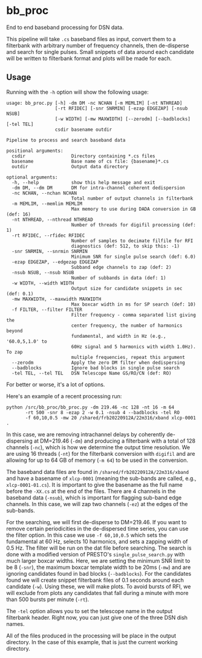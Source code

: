 # bb_proc
End to end baseband processing for DSN data.  

This pipeline will take `.cs` baseband files as input, 
convert them to a filterbank with arbitrary number of 
frequency channels, then de-disperse and search for 
single pulses. Small snippets of data around each 
candidate will be written to filterbank format and 
plots will be made for each.


## Usage 
Running with the `-h` option will show the following usage:

    usage: bb_proc.py [-h] -dm DM -nc NCHAN [-m MEMLIM] [-nt NTHREAD] 
                      [-rt RFIDEC] [-snr SNRMIN] [-ezap EDGEZAP] [-nsub NSUB]
                      [-w WIDTH] [-mw MAXWIDTH] [--zerodm] [--badblocks] [-tel TEL]
                      csdir basename outdir
    
    Pipeline to process and search baseband data
    
    positional arguments:
      csdir                 Directory containing *.cs files
      basename              Base name of cs file: {basename}*.cs
      outdir                Output data directory
    
    optional arguments:
      -h, --help            show this help message and exit
      -dm DM, --dm DM       DM for intra-channel coherent dedispersion
      -nc NCHAN, --nchan NCHAN
                            Total number of output channels in filterbank
      -m MEMLIM, --memlim MEMLIM
                            Max memory to use during DADA conversion in GB (def: 16)
      -nt NTHREAD, --nthread NTHREAD
                            Number of threads for digifil processing (def: 1)
      -rt RFIDEC, --rfidec RFIDEC
                            Number of samples to decimate filfile for RFI 
                            diagnostics (def: 512, to skip this: -1)
      -snr SNRMIN, --snrmin SNRMIN
                            Minimum SNR for single pulse search (def: 6.0)
      -ezap EDGEZAP, --edgezap EDGEZAP
                            Subband edge channels to zap (def: 2)
      -nsub NSUB, --nsub NSUB
                            Number of subbands in data (def: 1)
      -w WIDTH, --width WIDTH
                            Output size for candidate snippets in sec (def: 0.1)
      -mw MAXWIDTH, --maxwidth MAXWIDTH
                            Max boxcar width in ms for SP search (def: 10)
      -f FILTER, --filter FILTER
                            Filter frequency - comma separated list giving the
                            center frequency, the number of harmonics beyond
                            fundamental, and width in Hz (e.g., '60.0,5,1.0' to
                            60Hz signal and 5 harmonics with width 1.0Hz). To zap
                            multiple frequencies, repeat this argument
      --zerodm              Apply the zero DM filter when dedispersing
      --badblocks           Ignore bad blocks in single pulse search
      -tel TEL, --tel TEL   DSN Telescope Name GS/RO/CN (def: RO)

For better or worse, it's a lot of options.

Here's an example of a recent processing run:

    python /src/bb_proc/bb_proc.py -dm 219.46 -nc 128 -nt 16 -m 64 
           -rt 500 -snr 8 -ezap 2 -w 0.1 -nsub 4 --badblocks -tel RO 
           -f 60,10,0.5 -mw 20 /shared/frb20220912A/22m316/xband xlcp-0001 .

In this case, we are removing intrachannel delays by coherently 
de-dispersing at DM=219.46 (`-dm`) and producing a filterbank with 
a total of 128 channels (`-nc`), which is how we determine the output 
time resolution.  We are using 16 threads (`-nt`) for the filterbank 
conversion with `digifil` and are allowing for up to 64 GB of memory 
(`-m 64`) to be used in the conversion. 

The baseband data files are 
found in `/shared/frb20220912A/22m316/xband` and have a basename of 
`xlcp-0001` (meaning the sub-bands are called, e.g., `xlcp-0001-01.cs`). 
It is important to give the basename as the full name before the `-XX.cs` 
at the end of the files.  There are 4 channels in the baseband data (`-nsub`), 
which is important for flagging sub-band edge channels.  In this case, 
we will zap two channels (`-ez`) at the edges of the sub-bands. 

For the searching, we will first de-disperse to DM=219.46.  If you want 
to remove certain periodicities in the de-dispersed time series, you can 
use the filter option.  In this case we use `-f 60,10,0.5` which sets the 
fundamental at 60 Hz, selects 10 harmonics, and sets a zapping width of 
0.5 Hz.  The filter will be run on the dat file before searching.
The search is done with a modified version of PRESTO's `single_pulse_search.py` 
with much larger boxcar widths.  Here, we are setting the minimum SNR limit 
to be 8 (`-snr`), the maximum boxcar template width to be 20ms (`-mw`) and 
are ignoring candidates 
found in bad blocks (`--badblocks`).  For the candidates found we will create 
snippet filterbank files of 0.1 seconds around each candidate (`-w`).  Using 
these, we will make plots.  To avoid bursts of RFI, we will exclude from 
plots any candidates that fall during a minute with more than 500 bursts 
per minute (`-rt`).

The `-tel` option allows you to set the telescope name in the output filterbank 
header.  Right now, you can just give one of the three DSN dish names.

All of the files produced in the processing will be place in the output 
directory.  In the case of this example, that is just the current working 
directory.



